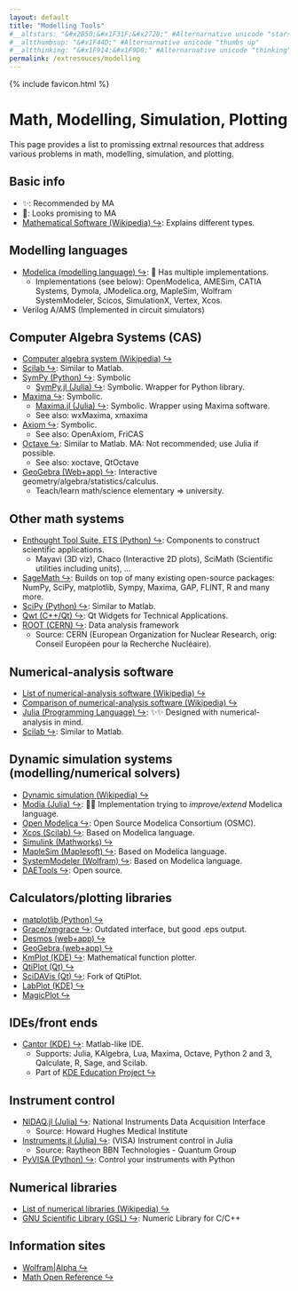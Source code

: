 ```yaml
---
layout: default
title: "Modelling Tools"
#__altstars: "&#x2B50;&#x1F31F;&#x2728;" #Alternarnative unicode "stars"
#__altthumbsup: "&#x1F44D;" #Alternarnative unicode "thumbs up"
#__altthinking: "&#x1F914;&#x1F9D0;" #Alternarnative unicode "thinking"
permalink: /extresouces/modelling
---
```


{% include favicon.html %}

<!-- Reference-style links to make tables & lists more readable -->


# Math, Modelling, Simulation, Plotting

This page provides a list to promissing extrnal resources that address various problems in math, modelling, simulation, and plotting.

## Basic info
 - &#x2728;: Recommended by MA
 - &#x1F914;: Looks promising to MA
 - [Mathematical Software (Wikipedia) &#x21AA;](https://en.wikipedia.org/wiki/Mathematical_software): Explains different types.

## Modelling languages
 - [Modelica (modelling language) &#x21AA;](https://www.modelica.org/): &#x1F914; Has multiple implementations.
   - Implementations (see below): OpenModelica, AMESim, CATIA Systems, Dymola, JModelica.org, MapleSim, Wolfram SystemModeler, Scicos, SimulationX, Vertex, Xcos.
 - Verilog A/AMS (Implemented in circuit simulators)

## Computer Algebra Systems (CAS)
 - [Computer algebra system (Wikipedia) &#x21AA;](https://en.wikipedia.org/wiki/Computer_algebra_system)
 - [Scilab &#x21AA;](https://www.scilab.org/): Similar to Matlab.
 - [SymPy (Python) &#x21AA;](https://www.sympy.org/): Symbolic
   - [SymPy.jl (Julia) &#x21AA;](https://github.com/JuliaPy/SymPy.jl): Symbolic. Wrapper for Python library.
 - [Maxima &#x21AA;](http://maxima.sourceforge.net/): Symbolic.
   - [Maxima.jl (Julia) &#x21AA;](https://github.com/nsmith5/Maxima.jl): Symbolic. Wrapper using Maxima software.
   - See also: wxMaxima, xmaxima
 - [Axiom &#x21AA;](http://www.axiom-developer.org/): Symbolic.
   - See also: OpenAxiom, FriCAS
 - [Octave &#x21AA;](http://www.gnu.org/software/octave/): Similar to Matlab. MA: Not recommended; use Julia if possible.
   - See also: xoctave, QtOctave
 - [GeoGebra (Web+app) &#x21AA;](https://www.geogebra.org/): Interactive geometry/algebra/statistics/calculus.
   - Teach/learn math/science elementary &rArr; university.

## Other math systems
 - [Enthought Tool Suite, ETS (Python) &#x21AA;](https://docs.enthought.com/ets/): Components to construct scientific applications.
   - Mayavi (3D viz), Chaco (Interactive 2D plots), SciMath (Scientific utilities including units), ...
 - [SageMath &#x21AA;](https://www.sagemath.org/): Builds on top of many existing open-source packages: NumPy, SciPy, matplotlib, Sympy, Maxima, GAP, FLINT, R and many more.
 - [SciPy (Python) &#x21AA;](https://www.scipy.org/): Similar to Matlab.
 - [Qwt (C++/Qt) &#x21AA;](https://qwt.sourceforge.io/): Qt Widgets for Technical Applications.
 - [ROOT (CERN) &#x21AA;](https://root.cern/): Data analysis framework
   - Source: CERN (European Organization for Nuclear Research, orig: Conseil Européen pour la Recherche Nucléaire).

## Numerical-analysis software
 - [List of numerical-analysis software (Wikipedia) &#x21AA;](https://en.wikipedia.org/wiki/List_of_numerical-analysis_software)
 - [Comparison of numerical-analysis software (Wikipedia) &#x21AA;](https://en.wikipedia.org/wiki/Comparison_of_numerical-analysis_software)
 - [Julia (Programming Language) &#x21AA;](https://julialang.org/): &#x2728;&#x2728; Designed with numerical-analysis in mind.
 - [Scilab &#x21AA;](https://www.scilab.org/): Similar to Matlab.

<a name="DynamicSim"></a>
## Dynamic simulation systems (modelling/numerical solvers)
 - [Dynamic simulation (Wikipedia) &#x21AA;](https://en.wikipedia.org/wiki/Dynamic_simulation)
 - [Modia (Julia) &#x21AA;](https://github.com/ModiaSim/Modia.jl): &#x1F914;&#x1F914; Implementation trying to *improve/extend* Modelica language.
 - [Open Modelica &#x21AA;](https://openmodelica.org/): Open Source Modelica Consortium (OSMC).
 - [Xcos (Scilab) &#x21AA;](https://www.scilab.org/software/xcos): Based on Modelica language.
 - [Simulink (Mathworks) &#x21AA;](https://www.mathworks.com/products/simulink.html)
 - [MapleSim (Maplesoft) &#x21AA;](https://www.maplesoft.com/products/maplesim/index.aspx): Based on Modelica language.
 - [SystemModeler (Wolfram) &#x21AA;](https://www.wolfram.com/system-modeler/): Based on Modelica language.
 - [DAETools &#x21AA;](http://daetools.sourceforge.net/html/index.html): Open source.

## Calculators/plotting libraries
 - [matplotlib (Python) &#x21AA;](http://matplotlib.sourceforge.net/)
 - [Grace/xmgrace &#x21AA;](http://matplotlib.sourceforge.net/): Outdated interface, but good .eps output.
 - [Desmos (web+app) &#x21AA;](https://www.desmos.com/)
 - [GeoGebra (web+app) &#x21AA;](https://www.geogebra.org/graphing)
 - [KmPlot (KDE) &#x21AA;](http://edu.kde.org/kmplot/): Mathematical function plotter.
 - [QtiPlot (Qt) &#x21AA;](https://www.qtiplot.com/)
 - [SciDAVis (Qt) &#x21AA;](http://scidavis.sourceforge.net/): Fork of QtiPlot.
 - [LabPlot (KDE) &#x21AA;](https://labplot.kde.org/)
 - [MagicPlot &#x21AA;](https://magicplot.com/)

## IDEs/front ends
 - [Cantor (KDE) &#x21AA;](http://www.kde.org/applications/education/cantor/): Matlab-like IDE.
   - Supports: Julia, KAlgebra, Lua, Maxima, Octave, Python 2 and 3, Qalculate, R, Sage, and Scilab.
   - Part of [KDE Education Project &#x21AA;](https://edu.kde.org/)

## Instrument control
 - [NIDAQ.jl (Julia) &#x21AA;](https://github.com/JaneliaSciComp/NIDAQ.jl): National Instruments Data Acquisition Interface
   - Source: Howard Hughes Medical Institute
 - [Instruments.jl (Julia) &#x21AA;](https://github.com/BBN-Q/Instruments.jl): (VISA) Instrument control in Julia
   - Source: Raytheon BBN Technologies - Quantum Group
 - [PyVISA (Python) &#x21AA;](https://pyvisa.readthedocs.io/en/latest/): Control your instruments with Python

## Numerical libraries
 - [List of numerical libraries (Wikipedia) &#x21AA;](https://en.wikipedia.org/wiki/List_of_numerical_libraries)
 - [GNU Scientific Library (GSL) &#x21AA;](http://www.gnu.org/software/gsl/): Numeric Library for C/C++

## Information sites
 - [Wolfram|Alpha &#x21AA;](https://www.wolframalpha.com/)
 - [Math Open Reference &#x21AA;](https://www.mathopenref.com/)
